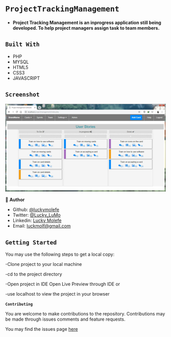 # `ProjectTrackingManagement`

- __Project Tracking Management is an inprogress application still being developed. To help project managers assign task to team members.__

## `Built With`

- PHP
- MYSQL
- HTML5
- CSS3
- JAVASCRIPT


## `Screenshot`
![](portfolio/projectManagement.JPG)

<!--
## `Live Demo`
 Click [here](https://mystifying-tereshkova-9e3c32.netlify.app) for Live Demo
 -->
 
 👤 **Author**

- Github: [@luckymolefe](https://github.com/luckymolefe)
- Twitter: [@Lucky_LuMo](https://twitter.com/Lucky_LuMo)
- Linkedin: [Lucky Molefe](https://www.linkedin.com/in/luck-molefe-02767092/)
- Email: luckmolf@gmail.com

## `Getting Started`

You may use the following steps to get a local copy:

-Clone project to your local machine 

-cd to the project directory 

-Open project in IDE Open Live Preview through IDE or

-use localhost to view the project in your browser

**`Contributing`**

You are welcome to make contributions to the repository. Contributions may be made through issues comments and feature requests.

You may find the issues page [here](https://github.com/luckymolefe/ProjectTrackingManagement/issues)
